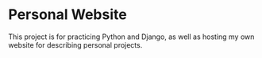# Personal Website

This project is for practicing Python and Django, as well as hosting my own website for describing personal projects.
